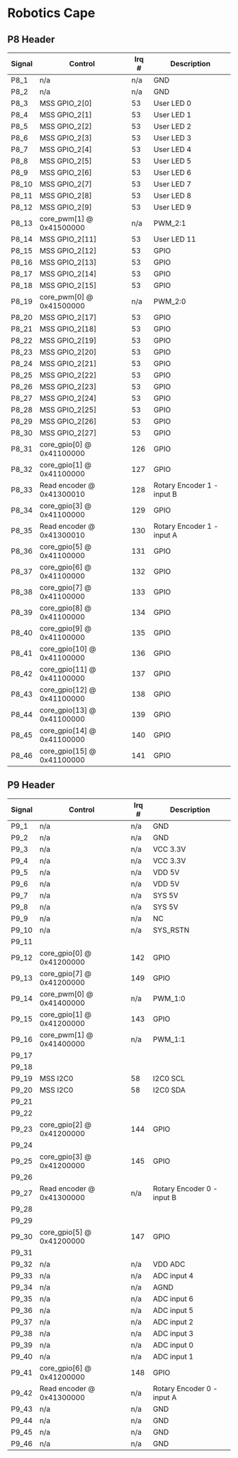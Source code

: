 #  Robotics Cape

## P8 Header

| Signal | Control                    | Irq # | Description                |
|--------|----------------------------|-------|----------------------------|
| P8_1   | n/a                        |  n/a  | GND                        |
| P8_2   | n/a                        |  n/a  | GND                        |
| P8_3   | MSS GPIO_2[0]              |   53  | User LED 0                 |
| P8_4   | MSS GPIO_2[1]              |   53  | User LED 1                 |
| P8_5   | MSS GPIO_2[2]              |   53  | User LED 2                 |
| P8_6   | MSS GPIO_2[3]              |   53  | User LED 3                 |
| P8_7   | MSS GPIO_2[4]              |   53  | User LED 4                 |
| P8_8   | MSS GPIO_2[5]              |   53  | User LED 5                 |
| P8_9   | MSS GPIO_2[6]              |   53  | User LED 6                 |
| P8_10  | MSS GPIO_2[7]              |   53  | User LED 7                 |
| P8_11  | MSS GPIO_2[8]              |   53  | User LED 8                 |
| P8_12  | MSS GPIO_2[9]              |   53  | User LED 9                 |
| P8_13  | core_pwm[1] @ 0x41500000   |  n/a  | PWM_2:1                    |
| P8_14  | MSS GPIO_2[11]             |   53  | User LED 11                |
| P8_15  | MSS GPIO_2[12]             |   53  | GPIO                       |
| P8_16  | MSS GPIO_2[13]             |   53  | GPIO                       |
| P8_17  | MSS GPIO_2[14]             |   53  | GPIO                       |
| P8_18  | MSS GPIO_2[15]             |   53  | GPIO                       |
| P8_19  | core_pwm[0] @ 0x41500000   |  n/a  | PWM_2:0                    |
| P8_20  | MSS GPIO_2[17]             |   53  | GPIO                       |
| P8_21  | MSS GPIO_2[18]             |   53  | GPIO                       |
| P8_22  | MSS GPIO_2[19]             |   53  | GPIO                       |
| P8_23  | MSS GPIO_2[20]             |   53  | GPIO                       |
| P8_24  | MSS GPIO_2[21]             |   53  | GPIO                       |
| P8_25  | MSS GPIO_2[22]             |   53  | GPIO                       |
| P8_26  | MSS GPIO_2[23]             |   53  | GPIO                       |
| P8_27  | MSS GPIO_2[24]             |   53  | GPIO                       |
| P8_28  | MSS GPIO_2[25]             |   53  | GPIO                       |
| P8_29  | MSS GPIO_2[26]             |   53  | GPIO                       |
| P8_30  | MSS GPIO_2[27]             |   53  | GPIO                       |
| P8_31  | core_gpio[0] @ 0x41100000  |  126  | GPIO                       |
| P8_32  | core_gpio[1] @ 0x41100000  |  127  | GPIO                       |
| P8_33  | Read encoder @ 0x41300010  |  128  | Rotary Encoder 1 - input B |
| P8_34  | core_gpio[3] @ 0x41100000  |  129  | GPIO                       |
| P8_35  | Read encoder @ 0x41300010  |  130  | Rotary Encoder 1 - input A |
| P8_36  | core_gpio[5] @ 0x41100000  |  131  | GPIO                       |
| P8_37  | core_gpio[6] @ 0x41100000  |  132  | GPIO                       |
| P8_38  | core_gpio[7] @ 0x41100000  |  133  | GPIO                       |
| P8_39  | core_gpio[8] @ 0x41100000  |  134  | GPIO                       |
| P8_40  | core_gpio[9] @ 0x41100000  |  135  | GPIO                       |
| P8_41  | core_gpio[10] @ 0x41100000 |  136  | GPIO                       |
| P8_42  | core_gpio[11] @ 0x41100000 |  137  | GPIO                       |
| P8_43  | core_gpio[12] @ 0x41100000 |  138  | GPIO                       |
| P8_44  | core_gpio[13] @ 0x41100000 |  139  | GPIO                       |
| P8_45  | core_gpio[14] @ 0x41100000 |  140  | GPIO                       |
| P8_46  | core_gpio[15] @ 0x41100000 |  141  | GPIO                       |

## P9 Header

| Signal | Control                    | Irq # | Description                |
|--------|----------------------------|-------|----------------------------|
| P9_1   | n/a                        |  n/a  | GND                        |
| P9_2   | n/a                        |  n/a  | GND                        |
| P9_3   | n/a                        |  n/a  | VCC 3.3V                   |
| P9_4   | n/a                        |  n/a  | VCC 3.3V                   |
| P9_5   | n/a                        |  n/a  | VDD 5V                     |
| P9_6   | n/a                        |  n/a  | VDD 5V                     |
| P9_7   | n/a                        |  n/a  | SYS 5V                     |
| P9_8   | n/a                        |  n/a  | SYS 5V                     |
| P9_9   | n/a                        |  n/a  | NC                         |
| P9_10  | n/a                        |  n/a  | SYS_RSTN                   |
| P9_11  |                            |       |                            |
| P9_12  | core_gpio[0] @ 0x41200000  |  142  | GPIO                       |
| P9_13  | core_gpio[7] @ 0x41200000  |  149  | GPIO                       |
| P9_14  | core_pwm[0] @ 0x41400000   |  n/a  | PWM_1:0                    |
| P9_15  | core_gpio[1] @ 0x41200000  |  143  | GPIO                       |
| P9_16  | core_pwm[1] @ 0x41400000   |  n/a  | PWM_1:1                    |
| P9_17  |                            |       |                            |
| P9_18  |                            |       |                            |
| P9_19  | MSS I2C0                   |   58  | I2C0 SCL                   |
| P9_20  | MSS I2C0                   |   58  | I2C0 SDA                   |
| P9_21  |                            |       |                            |
| P9_22  |                            |       |                            |
| P9_23  | core_gpio[2] @ 0x41200000  |  144  | GPIO                       |
| P9_24  |                            |       |                            |
| P9_25  | core_gpio[3] @ 0x41200000  |  145  | GPIO                       |
| P9_26  |                            |       |                            |
| P9_27  | Read encoder @ 0x41300000  | n/a   | Rotary Encoder 0 - input B |
| P9_28  |                            |       |                            |
| P9_29  |                            |       |                            |
| P9_30  | core_gpio[5] @ 0x41200000  |  147  | GPIO                       |
| P9_31  |                            |       |                            |
| P9_32  | n/a                        |  n/a  | VDD ADC                    |
| P9_33  | n/a                        |  n/a  | ADC input 4                |
| P9_34  | n/a                        |  n/a  | AGND                       |
| P9_35  | n/a                        |  n/a  | ADC input 6                |
| P9_36  | n/a                        |  n/a  | ADC input 5                |
| P9_37  | n/a                        |  n/a  | ADC input 2                |
| P9_38  | n/a                        |  n/a  | ADC input 3                |
| P9_39  | n/a                        |  n/a  | ADC input 0                |
| P9_40  | n/a                        |  n/a  | ADC input 1                |
| P9_41  | core_gpio[6] @ 0x41200000  |  148  | GPIO                       |
| P9_42  | Read encoder @ 0x41300000  |  n/a  | Rotary Encoder 0 - input A |
| P9_43  | n/a                        |  n/a  | GND                        |
| P9_44  | n/a                        |  n/a  | GND                        |
| P9_45  | n/a                        |  n/a  | GND                        |
| P9_46  | n/a                        |  n/a  | GND                        |
